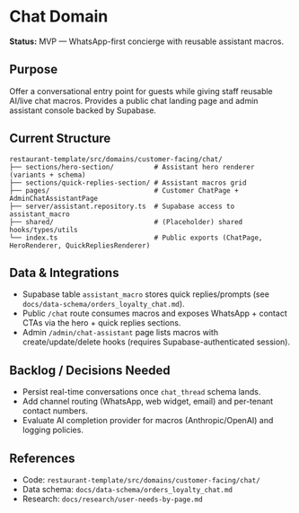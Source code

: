 # Chat Domain

**Status:** MVP — WhatsApp-first concierge with reusable assistant macros.

## Purpose
Offer a conversational entry point for guests while giving staff reusable AI/live chat macros. Provides a public chat landing page and admin assistant console backed by Supabase.

## Current Structure
```
restaurant-template/src/domains/customer-facing/chat/
├── sections/hero-section/          # Assistant hero renderer (variants + schema)
├── sections/quick-replies-section/ # Assistant macros grid
├── pages/                          # Customer ChatPage + AdminChatAssistantPage
├── server/assistant.repository.ts  # Supabase access to assistant_macro
├── shared/                         # (Placeholder) shared hooks/types/utils
└── index.ts                        # Public exports (ChatPage, HeroRenderer, QuickRepliesRenderer)
```

## Data & Integrations
- Supabase table `assistant_macro` stores quick replies/prompts (see `docs/data-schema/orders_loyalty_chat.md`).
- Public `/chat` route consumes macros and exposes WhatsApp + contact CTAs via the hero + quick replies sections.
- Admin `/admin/chat-assistant` page lists macros with create/update/delete hooks (requires Supabase-authenticated session).

## Backlog / Decisions Needed
- Persist real-time conversations once `chat_thread` schema lands.
- Add channel routing (WhatsApp, web widget, email) and per-tenant contact numbers.
- Evaluate AI completion provider for macros (Anthropic/OpenAI) and logging policies.

## References
- Code: `restaurant-template/src/domains/customer-facing/chat/`
- Data schema: `docs/data-schema/orders_loyalty_chat.md`
- Research: `docs/research/user-needs-by-page.md`
